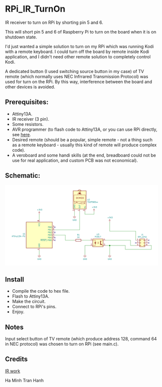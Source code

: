 # RPi_IR_TurnOn
IR receiver to turn on RPi by shorting pin 5 and 6. 

This will short pin 5 and 6 of Raspberry Pi to turn on the board when it is on shutdown state.

I'd just wanted a simple solution to turn on my RPi which was running Kodi with a remote keyboard. I could turn off the board by remote inside Kodi application, and I didn't need other remote solution to completely control Kodi.

A dedicated button (I used switching source button in my case) of TV remote (which normally uses NEC Infrrared Transmission Protocol) was used for turn on the RPi. By this way, interference between the board and other devices is avoided.
 
## Prerequisites:
- Attiny13A.
- IR receiver (3 pin).
- Some resistors.
- AVR programmer (to flash code to Attiny13A, or you can use RPi directly, see [here](https://learn.adafruit.com/program-an-avr-or-arduino-using-raspberry-pi-gpio-pins/overview).
- Desired remote (should be a popular, simple remote - not a thing such as a remote keyboard - usually this kind of remote will produce complex code).
- A veroboard and some handi skills (at the end, breadboard could not be use for real application, and custom PCB was not economical).

## Schematic:
![Schmatic](schematic.png)

## Install
- Compile the code to hex file.
- Flash to Attiny13A.
- Make the circuit.
- Connect to RPi's pins.
- Enjoy.

## Notes
Input select button of TV remote (which produce address 128, command 64 in NEC protocol) was chosen to turn on RPi (see main.c).

## Credits
[IR work](https://blog.podkalicki.com/attiny13-ir-remote-to-control-leds-nec-proto/)

Ha Minh Tran Hanh

